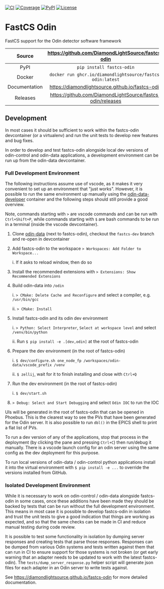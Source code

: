 [![CI](https://github.com/DiamondLightSource/fastcs-odin/actions/workflows/ci.yml/badge.svg)](https://github.com/DiamondLightSource/fastcs-odin/actions/workflows/ci.yml)
[![Coverage](https://codecov.io/gh/DiamondLightSource/fastcs-odin/branch/main/graph/badge.svg)](https://codecov.io/gh/DiamondLightSource/fastcs-odin)
[![PyPI](https://img.shields.io/pypi/v/fastcs-odin.svg)](https://pypi.org/project/fastcs-odin)
[![License](https://img.shields.io/badge/License-Apache%202.0-blue.svg)](https://opensource.org/licenses/Apache-2.0)

# FastCS Odin

FastCS support for the Odin detector software framework

Source          | <https://github.com/DiamondLightSource/fastcs-odin>
:---:           | :---:
PyPI            | `pip install fastcs-odin`
Docker          | `docker run ghcr.io/diamondlightsource/fastcs-odin:latest`
Documentation   | <https://diamondlightsource.github.io/fastcs-odin>
Releases        | <https://github.com/DiamondLightSource/fastcs-odin/releases>

## Development

In most cases it should be sufficient to work within the fastcs-odin devcontainer (or a
virtualenv) and run the unit tests to develop new features and bug fixes.

In order to develop and test fastcs-odin alongside local dev versions of odin-control
and odin-data applications, a development environment can be run up from the odin-data
devcontainer.

### Full Development Environment

The following instructions assume use of vscode, as it makes it very convenient to set up
an environment that "just works". However, it is possible to run the same environment up
manually using the [odin-data-developer] container and the following steps should still
provide a good overview.

Note, commands starting with `>` are vscode commands and can be run with `Ctrl+Shift+P`,
while commands starting with `$` are bash commands to be run in a terminal (inside the
vscode devcontainer).

1. Clone [odin-data] (next to fastcs-odin), checkout the `fastcs-dev` branch and re-open
   in devcontainer
2. Add fastcs-odin to the workspace `> Workspaces: Add Folder to Workspace...`

    i. If it asks to reload window, then do so

3. Install the recommended extensions with `> Extensions: Show Recommended Extensions`
4. Build odin-data into `/odin`

    i. `> CMake: Delete Cache and Reconfigure` and select a compiler, e.g.
    `/usr/bin/gcc`

    ii. `> CMake: Install`

5. Install fastcs-odin and its odin dev environment

    i. `> Python: Select Interpreter`, `Select at workspace level` and select
    `/venv/bin/python`

    ii. Run `$ pip install -e .[dev,odin]` at the root of fastcs-odin

6. Prepare the dev environment (in the root of fastcs-odin)

    i. `$ dev/configure.sh one_node_fp /workspaces/odin-data/vscode_prefix /venv`

    ii. `$ zellij`, wait for it to finish installing and close with `Ctrl+Q`

7. Run the dev environment (in the root of fastcs-odin)

    i. `$ dev/start.sh`

8. `> Debug: Select and Start Debugging` and select `Odin IOC` to run the IOC

UIs will be generated in the root of fastcs-odin that can be opened in Phoebus. This is
the clearest way to see the PVs that have been generated for the Odin server. It is also
possible to run `dbl()` in the EPICS shell to print a flat list of PVs.

To run a dev version of any of the applications, stop that process in the deployment (by
clicking the pane and pressing `Ctrl+C`) then run/debug it manually. There is a vscode
launch config for an odin server using the same config as the dev deployment for this
purpose.

To run local versions of odin-data / odin-control python applications install it into
the virtual environment with `$ pip install -e ...` to override the versions installed
from GitHub.

### Isolated Development Environment

While it is necessary to work on odin-control / odin-data alongside fastcs-odin in some
cases, once these additions have been made they should be backed by tests that can be
run without the full development environment. This means in most case it is possible to
develop fastcs-odin in isolation and trust the unit tests to give a good indication
that things are working as expected, and so that the same checks can be made in CI and
reduce manual testing during code review.

It is possible to test some functionality in isolation by dumping server responses and
creating tests that parse those responses. Responses can be dumped from various Odin
systems and tests written against them that can run in CI to ensure support for those
systems is not broken (or get early warning that an adapter needs to be updated to work
with the latest fastcs-odin). The `tests/dump_server_response.py` helper script will
generate json files for each adapter in an Odin server to write tests against.

[odin-data]: https://github.com/odin-detector/odin-data
[odin-data-developer]: https://github.com/odin-detector/odin-data/pkgs/container/odin-data-developer

<!-- README only content. Anything below this line won't be included in index.md -->

See https://diamondlightsource.github.io/fastcs-odin for more detailed documentation.
